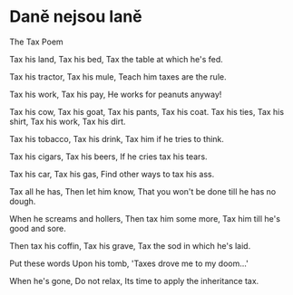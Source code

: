 # Daně nejsou laně



The Tax Poem

Tax his land, Tax his bed, Tax the table at which he's fed.

Tax his tractor, Tax his mule, Teach him taxes are the rule.

Tax his work, Tax his pay, He works for peanuts anyway!

Tax his cow, Tax his goat, Tax his pants, Tax his coat. Tax his ties, Tax his shirt, Tax his work, Tax his dirt.

Tax his tobacco, Tax his drink, Tax him if he tries to think.

Tax his cigars, Tax his beers, If he cries tax his tears.

Tax his car, Tax his gas, Find other ways to tax his ass.

Tax all he has, Then let him know, That you won't be done till he has no dough.

When he screams and hollers, Then tax him some more, Tax him till he's good and sore.

Then tax his coffin, Tax his grave, Tax the sod in which he's laid.

Put these words Upon his tomb, 'Taxes drove me to my doom...'

When he's gone, Do not relax, Its time to apply the inheritance tax.

